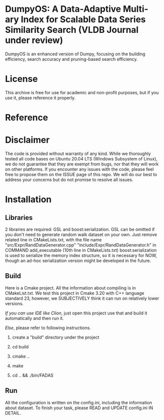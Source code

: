 # DumpyOS: A Data-Adaptive Multi-ary Index for Scalable Data Series Similarity Search (VLDB Journal under review)

DumpyOS is an enhanced version of Dumpy, focusing on the building efficiency, search accuracy and pruning-based search efficiency.

# License
This archive is free for use for academic and non-profit purposes, but if you use it, please reference it properly.

# Reference

# Disclaimer
The code is provided without warranty of any kind. While we thoroughly tested all code bases on Ubuntu 20.04 LTS (Windows Subsystem of Linux), we do not guarantee that they are exempt from bugs, nor that they will work on other platforms. If you encounter any issues with the code, please feel free to propose them on the ISSUE page of this repo. We will do our best to address your concerns but do not promise to resolve all issues.

# Installation

## Libraries

2 libraries are required: GSL and boost:serialization.
GSL can be omitted if you don't need to generate random walk dataset on your own. Just remove related line in CMakeLists.txt, with the file name "src/Expr/RandDataGenerator.cpp" "include/Expr/RandDataGenerator.h" in COMMAND add_executable (10th line in CMakeLists.txt)
boost:serialization is used to serialize the memory index structure, so it is necessary for NOW, though an ad-hoc serialization version might be developed in the future.

## Build

Here is a Cmake project. All the information about compiling is in CMakeList.txt.
We test this project in Cmake 3.20 with C++ language standard 23, however, we SUBJECTIVELY think it can run on relatively lower versions.

*If you can use IDE like Clion*, just open this project use that and build it automatically and then run it.

*Else*, please refer to following instructions.

1. create a "build" directory under the project

2. cd build

3. cmake ..

4. make

5. cd .. && ./bin/FADAS

## Run

All the configuration is written on the config.ini, including the information about dataset.
To finish your task, please READ and UPDATE config.ini IN DETAIL.

